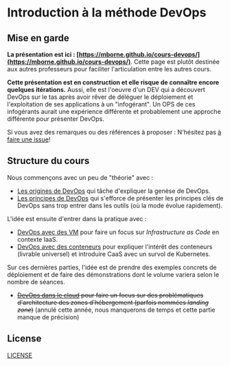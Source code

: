 # Introduction à la méthode DevOps

## Mise en garde

**La présentation est ici : [https://mborne.github.io/cours-devops/](https://mborne.github.io/cours-devops/)**. Cette page est plutôt destinée aux autres professeurs pour faciliter l'articulation entre les autres cours.

**Cette présentation est en construction et elle risque de connaître encore quelques itérations.** Aussi, elle est l'oeuvre d'un DEV qui a découvert DevOps sur le tas après avoir rêver de déléguer le déploiement et l'exploitation de ses applications à un "infogérant". Un OPS de ces infogérants aurait une expérience différente et probablement une approche différente pour présenter DevOps.

Si vous avez des remarques ou des références à proposer : N'hésitez pas [à faire une issue](https://github.com/mborne/cours-devops/issues)!

## Structure du cours

Nous commençons avec un peu de "théorie" avec :

* [Les origines de DevOps](src/slides/origines.md) qui tâche d'expliquer la genèse de DevOps.
* [Les principes de DevOps](src/slides/principes.md) qui s'efforce de présenter les principes clés de DevOps sans trop entrer dans les outils (où la mode évolue rapidement).

L'idée est ensuite d'entrer dans la pratique avec :

* [DevOps avec des VM](src/slides/vm.md) pour faire un focus sur *Infrastructure as Code* en contexte IaaS.
* [DevOps avec des conteneurs](src/slides/conteneurs.md) pour expliquer l'intérêt des conteneurs (livrable universel) et introduire CaaS avec un survol de Kubernetes.

Sur ces dernières parties, l'idée est de prendre des exemples concrets de déploiement et de faire des démonstrations dont le volume variera selon le nombre de séances.

* ~~[DevOps dans le cloud](src/slides/cloud.md) pour faire un focus sur des problématiques d'architecture des zones d'hébergement (parfois nommées *landing zone*)~~ (annulé cette année, nous manquerons de temps et cette partie manque de précision)

## License

[LICENSE](LICENSE)


